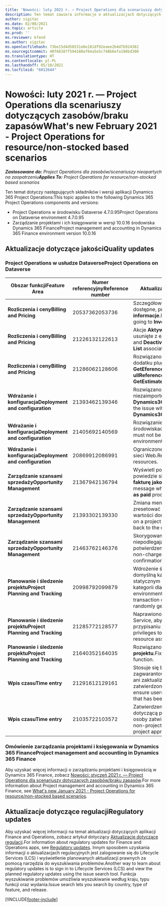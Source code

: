 ```yaml
---
title: 'Nowości: luty 2021 r. — Project Operations dla scenariuszy dotyczących zasobów/braku zapasów'
description: Ten temat zawiera informacje o aktualizacjach dotyczących jakości dostępnych w wersji Project Operations ze luty 2021 r. w scenariuszach dotyczących zasobów/braku zapasów.
author: sigitac
ms.date: 02/08/2021
ms.topic: article
ms.prod: ''
ms.reviewer: kfend
ms.author: sigitac
ms.openlocfilehash: 73be15d4d58531e6e181df92eaee2b4d7b924382
ms.sourcegitcommit: 40f68387f594180af64a5e5c748b6efa188bd300
ms.translationtype: HT
ms.contentlocale: pl-PL
ms.lasthandoff: 05/10/2021
ms.locfileid: "6012644"
---
```

# <a name="whats-new-february-2021---project-operations-for-resourcenon-stocked-based-scenarios"></a><span data-ttu-id="bb16b-103">Nowości: luty 2021 r. — Project Operations dla scenariuszy dotyczących zasobów/braku zapasów</span><span class="sxs-lookup"><span data-stu-id="bb16b-103">What's new February 2021 - Project Operations for resource/non-stocked based scenarios</span></span>

<span data-ttu-id="bb16b-104">_**Zastosowane do:** Project Operations dla zasobów/scenariuszy nieopartych na zaopatrzeniu_</span><span class="sxs-lookup"><span data-stu-id="bb16b-104">_**Applies To:** Project Operations for resource/non-stocked based scenarios_</span></span>

<span data-ttu-id="bb16b-105">Ten temat dotyczy następujących składników i wersji aplikacji Dynamics 365 Project Operations:</span><span class="sxs-lookup"><span data-stu-id="bb16b-105">This topic applies to the following Dynamics 365 Project Operations components and versions:</span></span>

- <span data-ttu-id="bb16b-106">Project Operations w środowisku Dataverse 4.7.0.95</span><span class="sxs-lookup"><span data-stu-id="bb16b-106">Project Operations on Dataverse environment 4.7.0.95</span></span>
- <span data-ttu-id="bb16b-107">Zarządzanie projektami i ich księgowanie w wersji 10.0.16 środowiska Dynamics 365 Finance</span><span class="sxs-lookup"><span data-stu-id="bb16b-107">Project management and accounting in Dynamics 365 Finance environment version 10.0.16</span></span> 

## <a name="quality-updates"></a><span data-ttu-id="bb16b-108">Aktualizacje dotyczące jakości</span><span class="sxs-lookup"><span data-stu-id="bb16b-108">Quality updates</span></span>

### <a name="project-operations-on-dataverse"></a><span data-ttu-id="bb16b-109">Project Operations w usłudze Dataverse</span><span class="sxs-lookup"><span data-stu-id="bb16b-109">Project Operations on Dataverse</span></span>

| <span data-ttu-id="bb16b-110">**Obszar funkcji**</span><span class="sxs-lookup"><span data-stu-id="bb16b-110">**Feature Area**</span></span> | <span data-ttu-id="bb16b-111">**Numer referencyjny**</span><span class="sxs-lookup"><span data-stu-id="bb16b-111">**Reference number**</span></span> | <span data-ttu-id="bb16b-112">**Aktualizacja dotycząca jakości**</span><span class="sxs-lookup"><span data-stu-id="bb16b-112">**Quality update**</span></span> |
| --- | --- | --- |
| <span data-ttu-id="bb16b-113">**Rozliczenia i ceny**</span><span class="sxs-lookup"><span data-stu-id="bb16b-113">**Billing and Pricing**</span></span> | <span data-ttu-id="bb16b-114">2053736</span><span class="sxs-lookup"><span data-stu-id="bb16b-114">2053736</span></span> | <span data-ttu-id="bb16b-115">Szczegółowe informacje o wierszu faktury są teraz dostępne, przechodząc do **Faktura** > **Pokrewne informacje**.</span><span class="sxs-lookup"><span data-stu-id="bb16b-115">Invoice line details are now accessible by going to **Invoice** > **Related information**.</span></span> |
| <span data-ttu-id="bb16b-116">**Rozliczenia i ceny**</span><span class="sxs-lookup"><span data-stu-id="bb16b-116">**Billing and Pricing**</span></span> | <span data-ttu-id="bb16b-117">2122613</span><span class="sxs-lookup"><span data-stu-id="bb16b-117">2122613</span></span> | <span data-ttu-id="bb16b-118">Akcje **Aktywowanie** i **Dezaktywowanie** zostały usunięte z encji skojarzenia **Cennik**.</span><span class="sxs-lookup"><span data-stu-id="bb16b-118">The **Activate** and **Deactivate** actions were removed from the **Price List** association entities.</span></span> |
| <span data-ttu-id="bb16b-119">**Rozliczenia i ceny**</span><span class="sxs-lookup"><span data-stu-id="bb16b-119">**Billing and Pricing**</span></span> | <span data-ttu-id="bb16b-120">2128606</span><span class="sxs-lookup"><span data-stu-id="bb16b-120">2128606</span></span> | <span data-ttu-id="bb16b-121">Rozwiązano problem **ullReferenceException** w dodatku plug-in **GetEferenceatesForProject**.</span><span class="sxs-lookup"><span data-stu-id="bb16b-121">Resolved the issue with **ullReferenceException** in the **GetEstimatesForProject** plug-in.</span></span> |
| <span data-ttu-id="bb16b-122">**Wdrażanie i konfiguracja**</span><span class="sxs-lookup"><span data-stu-id="bb16b-122">**Deployment and configuration**</span></span> | <span data-ttu-id="bb16b-123">2139346</span><span class="sxs-lookup"><span data-stu-id="bb16b-123">2139346</span></span> | <span data-ttu-id="bb16b-124">Rozwiązano problem z importowaniem niezaimportowanego rozwiązania **Dynamics365ProjectOperationsDualWrite**.</span><span class="sxs-lookup"><span data-stu-id="bb16b-124">Resolved the issue with importing unmanaged **Dynamics365ProjectOperationsDualWrite** solution.</span></span> |
| <span data-ttu-id="bb16b-125">**Wdrażanie i konfiguracja**</span><span class="sxs-lookup"><span data-stu-id="bb16b-125">**Deployment and configuration**</span></span> | <span data-ttu-id="bb16b-126">2140569</span><span class="sxs-lookup"><span data-stu-id="bb16b-126">2140569</span></span> | <span data-ttu-id="bb16b-127">Rozwiązanie projektu nie może być zainstalowane w środowiskach Dataverse Teams.</span><span class="sxs-lookup"><span data-stu-id="bb16b-127">Project solution must not be installed in the Dataverse Teams environments.</span></span> |
| <span data-ttu-id="bb16b-128">**Wdrażanie i konfiguracja**</span><span class="sxs-lookup"><span data-stu-id="bb16b-128">**Deployment and configuration**</span></span> | <span data-ttu-id="bb16b-129">2086991</span><span class="sxs-lookup"><span data-stu-id="bb16b-129">2086991</span></span> | <span data-ttu-id="bb16b-130">Ograniczone dostosowywanie lokalizacji zasobów sieci Web.</span><span class="sxs-lookup"><span data-stu-id="bb16b-130">Restricted customizing localization of web resources.</span></span> |
| <span data-ttu-id="bb16b-131">**Zarządzanie szansami sprzedaży**</span><span class="sxs-lookup"><span data-stu-id="bb16b-131">**Opportunity Management**</span></span> | <span data-ttu-id="bb16b-132">2136794</span><span class="sxs-lookup"><span data-stu-id="bb16b-132">2136794</span></span> | <span data-ttu-id="bb16b-133">Wyświetl poprawny komunikat o błędzie, gdy nie powiedzie się proces **Potwierdź fakturę** lub **Oznacz fakturę jako zapłaconą**.</span><span class="sxs-lookup"><span data-stu-id="bb16b-133">Display the correct error message when the **Confirm invoice** or **Mark invoice as paid** processes fail.</span></span> |
| <span data-ttu-id="bb16b-134">**Zarządzanie szansami sprzedaży**</span><span class="sxs-lookup"><span data-stu-id="bb16b-134">**Opportunity Management**</span></span> | <span data-ttu-id="bb16b-135">2139330</span><span class="sxs-lookup"><span data-stu-id="bb16b-135">2139330</span></span> | <span data-ttu-id="bb16b-136">Zmiana menedżera projektu w projekcie nie może zresetować firmy, która jest właścicielem, do wartości domyślnej.</span><span class="sxs-lookup"><span data-stu-id="bb16b-136">Changing the Project manager on a project must not reset the owning company back to the default value.</span></span> |
| <span data-ttu-id="bb16b-137">**Zarządzanie szansami sprzedaży**</span><span class="sxs-lookup"><span data-stu-id="bb16b-137">**Opportunity Management**</span></span> | <span data-ttu-id="bb16b-138">2146376</span><span class="sxs-lookup"><span data-stu-id="bb16b-138">2146376</span></span> | <span data-ttu-id="bb16b-139">Skorygowana kwota podatku w kwocie niepodlegającej obciążeniu jest tworzona z potwierdzenia faktury.</span><span class="sxs-lookup"><span data-stu-id="bb16b-139">Corrected tax amount in a non-chargeable actual is created from invoice confirmation.</span></span> |
| <span data-ttu-id="bb16b-140">**Planowanie i śledzenie projektu**</span><span class="sxs-lookup"><span data-stu-id="bb16b-140">**Project Planning and Tracking**</span></span> | <span data-ttu-id="bb16b-141">2099879</span><span class="sxs-lookup"><span data-stu-id="bb16b-141">2099879</span></span> | <span data-ttu-id="bb16b-142">Wdrożenie środowiska Dataverse musi utworzyć domyślną kategorię transakcji z identyfikatorem statycznym i nie może losowo wygenerować jednej kategorii dla każdego środowiska.</span><span class="sxs-lookup"><span data-stu-id="bb16b-142">The Dataverse environment deployment must create a default transaction category with a static ID and not randomly generate one per environment.</span></span> |
| <span data-ttu-id="bb16b-143">**Planowanie i śledzenie projektu**</span><span class="sxs-lookup"><span data-stu-id="bb16b-143">**Project Planning and Tracking**</span></span> | <span data-ttu-id="bb16b-144">2128577</span><span class="sxs-lookup"><span data-stu-id="bb16b-144">2128577</span></span> | <span data-ttu-id="bb16b-145">Naprawiono uprawnienia użytkownika usługi Project Service, aby zaktualizować kategorię transakcji w przypisaniu zasobu.</span><span class="sxs-lookup"><span data-stu-id="bb16b-145">Fixed the Project service user privileges to update the transaction category on a resource assignment.</span></span> |
| <span data-ttu-id="bb16b-146">**Planowanie i śledzenie projektu**</span><span class="sxs-lookup"><span data-stu-id="bb16b-146">**Project Planning and Tracking**</span></span> | <span data-ttu-id="bb16b-147">2164035</span><span class="sxs-lookup"><span data-stu-id="bb16b-147">2164035</span></span> | <span data-ttu-id="bb16b-148">Rozwiązano problemy z funkcją **Kopiowanie projektu**.</span><span class="sxs-lookup"><span data-stu-id="bb16b-148">Fixed issues with the **Copy Project** function.</span></span> |
| <span data-ttu-id="bb16b-149">**Wpis czasu**</span><span class="sxs-lookup"><span data-stu-id="bb16b-149">**Time entry**</span></span> | <span data-ttu-id="bb16b-150">2129161</span><span class="sxs-lookup"><span data-stu-id="bb16b-150">2129161</span></span> | <span data-ttu-id="bb16b-151">Stosuje się bardziej ścisłe ograniczenia, aby zagwarantować, że użytkownicy nie mogą zmienić ani zaktualizować wpisu czasu przesłanego lub zatwierdzonego.</span><span class="sxs-lookup"><span data-stu-id="bb16b-151">Tighter restrictions are applied to ensure users can't change and update a time entry that has been submitted or approved.</span></span> |
| <span data-ttu-id="bb16b-152">**Wpis czasu**</span><span class="sxs-lookup"><span data-stu-id="bb16b-152">**Time entry**</span></span> | <span data-ttu-id="bb16b-153">2103572</span><span class="sxs-lookup"><span data-stu-id="bb16b-153">2103572</span></span> | <span data-ttu-id="bb16b-154">Zatwierdzenie przez czas wpisów czasu, które nie dotyczącą projektu, nie może być szukane przez rolę osoby zatwierdzającej projekt.</span><span class="sxs-lookup"><span data-stu-id="bb16b-154">Time approval for non-project time entries must not be looking for project approver role.</span></span> |

### <a name="project-management-and-accounting-in-dynamics-365-finance"></a><span data-ttu-id="bb16b-155">Omówienie zarządzania projektami i księgowania w Dynamics 365 Finance</span><span class="sxs-lookup"><span data-stu-id="bb16b-155">Project management and accounting in Dynamics 365 Finance</span></span> 

<span data-ttu-id="bb16b-156">Aby uzyskać więcej informacji o zarządzaniu projektami i księgowością w Dynamics 365 Finance, zobacz [Nowości: styczeń 2021 r. — Project Operations dla scenariuszy dotyczących zasobów/braku zapasów](whats-new-jan-2021-resource-based.md).</span><span class="sxs-lookup"><span data-stu-id="bb16b-156">For more information about Project management and accounting in Dynamics 365 Finance, see [What's new January 2021 - Project Operations for resource/non-stocked based scenarios](whats-new-jan-2021-resource-based.md).</span></span>


## <a name="regulatory-updates"></a><span data-ttu-id="bb16b-157">Aktualizacje dotyczące regulacji</span><span class="sxs-lookup"><span data-stu-id="bb16b-157">Regulatory updates</span></span>

<span data-ttu-id="bb16b-158">Aby uzyskać więcej informacji na temat aktualizacji dotyczących aplikacji Finance and Operations, zobacz artykuł dotyczący [Aktualizacje dotyczące regulacji](/dynamics365/finance/localizations/regulatory-updates).</span><span class="sxs-lookup"><span data-stu-id="bb16b-158">For information about regulatory updates for Finance and Operations apps, see [Regulatory updates](/dynamics365/finance/localizations/regulatory-updates).</span></span> <span data-ttu-id="bb16b-159">Innym sposobem uzyskania informacji o aktualizacjach regulacyjnych jest zalogowanie się do Lifecycle Services (LCS) i wyświetlenie planowanych aktualizacji prawnych za pomocą narzędzia do wyszukiwania problemów.</span><span class="sxs-lookup"><span data-stu-id="bb16b-159">Another way to learn about regulatory updates is to sign in to Lifecycle Services (LCS) and view the planned regulatory updates using the issue search tool.</span></span> <span data-ttu-id="bb16b-160">Funkcja wyszukiwanie problemów umożliwia wyszukiwanie według kraju, typu funkcji oraz wydania.</span><span class="sxs-lookup"><span data-stu-id="bb16b-160">Issue search lets you search by country, type of feature, and release.</span></span>


[!INCLUDE[footer-include](../includes/footer-banner.md)]